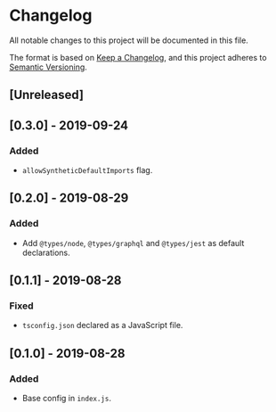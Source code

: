 # Changelog
All notable changes to this project will be documented in this file.

The format is based on [Keep a Changelog](https://keepachangelog.com/en/1.0.0/),
and this project adheres to [Semantic Versioning](https://semver.org/spec/v2.0.0.html).

## [Unreleased]

## [0.3.0] - 2019-09-24
### Added
- `allowSyntheticDefaultImports` flag.

## [0.2.0] - 2019-08-29
### Added
- Add `@types/node`, `@types/graphql` and `@types/jest` as default declarations.

## [0.1.1] - 2019-08-28
### Fixed
- `tsconfig.json` declared as a JavaScript file.

## [0.1.0] - 2019-08-28
### Added
- Base config in `index.js`.
